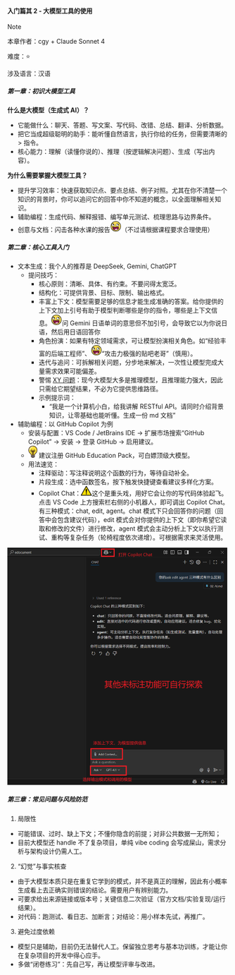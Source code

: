 #### <span id="ai">入门篇其 2 - 大模型工具的使用</span>

> [!NOTE]
>
> 本章作者：cgy + Claude Sonnet 4
>
> 难度：⭐
>
> 涉及语言：汉语

##### 第一章：初识大模型工具

**什么是大模型（生成式 AI）？**
- 它能做什么：聊天、答题、写文案、写代码、改错、总结、翻译、分析数据。
- 把它当成超级聪明的助手：能听懂自然语言，执行你给的任务，但需要清晰的> 指令。
- 核心能力：理解（读懂你说的）、推理（按逻辑解决问题）、生成（写出内容）。

**为什么需要掌握大模型工具？**
- 提升学习效率：快速获取知识点、要点总结、例子对照。尤其在你不清楚一个知识的背景时，你可以追问它的回答中你不知道的概念，以全面理解相关知识。
- 辅助编程：生成代码、解释报错、编写单元测试、梳理思路与边界条件。
- 创意与文档：闪击各种水课的报告<img src="../../assets/awesomeface.png" width=25>（不过请根据课程要求合理使用）

##### 第二章：核心工具入门

- 文本生成：我个人的推荐是 DeepSeek, Gemini, ChatGPT
  - 提问技巧：
    - 核心原则：清晰、具体、有约束。不要问得太宽泛。
    - 结构化：可提供背景、目标、限制、输出格式。
    - 丰富上下文：模型需要足够的信息才能生成准确的答案。给你提供的上下文加上引号有助于模型判断哪些是你的指令，哪些是上下文信息。<img src="../../assets/awesomeface.png" width=25>问 Gemini 日语单词的意思但不加引号，会导致它以为你说日语，然后用日语回答你
    - 角色扮演：如果有特定领域需求，可让模型扮演相关角色。如“经验丰富的后端工程师”、<img src="../../assets/awesomeface.png" width=25>“攻击力极强的贴吧老哥”（慎用）。
    - 迭代与追问：可拆解相关问题，分步地来解决，一次性让模型完成大量需求效果可能偏差。
    - 警惕 [XY 问题](https://zhuanlan.zhihu.com/p/620688366)：现今大模型大多是推理模型，且推理能力强大，因此只需给它期望结果，不必为它提供思维路径。
    - 示例提示词：
      - “我是一个计算机小白，给我讲解 RESTful API。请同时介绍背景知识，让零基础也能听懂。生成一份 md 文档”
- 辅助编程：以 GitHub Copilot 为例
  - 安装与配置：VS Code / JetBrains IDE → 扩展市场搜索“GitHub Copilot” → 安装 → 登录 GitHub → 启用建议。
  - <img src="../../assets/bulb.png" alt="b" width="20"> 建议注册 GitHub Education Pack，可白嫖顶级大模型。
  - 用法速览：
    - 注释驱动：写注释说明这个函数的行为，等待自动补全。
    - 片段生成：选中函数签名，按下触发快捷键查看建议多样化方案。
    - Copilot Chat：<img src="../../assets/warning.png" width=25px>这个是重头戏，用好它会让你的写代码体验起飞。点击 VS Code 上方搜索栏右侧的小机器人，即可调出 Copilot Chat。有三种模式：chat, edit, agent。chat 模式下只会回答你的问题（回答中会包含建议代码），edit 模式会对你提供的上下文（即你希望它读取和修改的文件）进行修改，agent 模式会主动分析上下文以执行测试、重构等复杂任务（轮椅程度依次递增）。可根据需求来灵活使用。
    
<img src="../../assets/copilot.png" width="500px">

##### 第三章：常见问题与风险防范

1. 局限性
- 可能错误、过时、缺上下文；不懂你隐含的前提；对非公共数据一无所知；
- 目前大模型还 handle 不了复杂项目，单纯 vibe coding 会写成屎山，需求分析与架构设计仍需人工。

2. “幻觉”与事实核查
- 由于大模型本质只是在重复它学到的模式，并不是真正的理解，因此有小概率生成看上去正确实则错误的结论。需要用户有辨别能力。
- 可要求给出来源链接或版本号；关键信息二次验证（官方文档/实验复现/运行结果）。
- 对代码：跑测试、看日志、加断言；对结论：用小样本先试，再推广。

3. 避免过度依赖
- 模型只是辅助，目前仍无法替代人工。保留独立思考与基本功训练，才能让你在复杂项目的开发中得心应手。
- 多做“闭卷练习”：先自己写，再让模型评审与改进。

